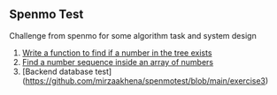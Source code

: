 ## Spenmo Test

Challenge from spenmo for some algorithm task and system design

1. [Write a function to find if a number in the tree exists](https://github.com/mirzaakhena/spenmotest/blob/main/exercise1)
2. [Find a number sequence inside an array of numbers](https://github.com/mirzaakhena/spenmotest/blob/main/exercise2)
3. [Backend database test] (https://github.com/mirzaakhena/spenmotest/blob/main/exercise3)
